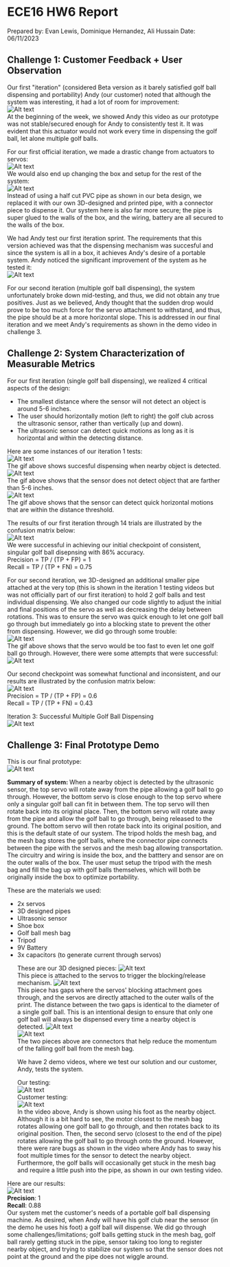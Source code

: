 # ECE16 HW6 Report

Prepared by: Evan Lewis, Dominique Hernandez, Ali Hussain Date: 06/11/2023


## Challenge 1: Customer Feedback + User Observation

Our first "iteration" (considered Beta version as it barely satisfied golf ball dispensing and portability) Andy (our customer) noted that although the system was interesting, it had a lot of room for improvement: <br>
![Alt text](Documentation/Fig/c1_iter_beta.gif) <br>
At the beginning of the week, we showed Andy this video as our prototype was not stable/secured enough for Andy to consistently test it. It was evident that this actuator would not work every time in dispensing the golf ball, let alone multiple golf balls. 

For our first official iteration, we made a drastic change from actuators to servos: <br>
![Alt text](Documentation/Fig/c2_iter1_1.gif) <br>
We would also end up changing the box and setup for the rest of the system: <br>
![Alt text](Documentation/Fig/c1_iter1design.png)<br>
Instead of using a half cut PVC pipe as shown in our beta design, we replaced it with our own 3D-designed and printed pipe, with a connector piece to dispense it. Our system here is also far more secure; the pipe is super glued to the walls of the box, and the wiring, battery are all secured to the walls of the box. 

We had Andy test our first iteration sprint. The requirements that this version achieved was that the dispensing mechanism was succesful and since the system is all in a box, it achieves Andy's desire of a portable system. Andy noticed the significant improvement of the system as he tested it: <br>
![Alt text](Documentation/Fig/c1_iter1.gif)<br>

For our second iteration (multiple golf ball dispensing), the system unfortunately broke down mid-testing, and thus, we did not obtain any true positives. Just as we believed, Andy thought that the sudden drop would prove to be too much force for the servo attachment to withstand, and thus, the pipe should be at a more horizontal slope. This is addressed in our final iteration and we meet Andy's requirements as shown in the demo video in challenge 3.


## Challenge 2: System Characterization of Measurable Metrics
For our first iteration (single golf ball dispensing), we realized 4 critical aspects of the design:
<ul>
<li> The smallest distance where the sensor will not detect an object is around 5-6 inches.
<li> The user should horizontally motion (left to right) the golf club across the ultrasonic sensor, rather than vertically (up and down).
<li> The ultrasonic sensor can detect quick motions as long as it is horizontal and within the detecting distance. 
</ul>

Here are some instances of our iteration 1 tests: <br>
![Alt text](Documentation/Fig/c2_iter1_2.gif)<br>
The gif above shows succesful dispensing when nearby object is detected.<br>
![Alt text](Documentation/Fig/c2_iter1_3.gif)<br>
The gif above shows that the sensor does not detect object that are farther than 5-6 inches.<br>
![Alt text](Documentation/Fig/c2_iter1_4.gif)<br>
The gif above shows that the sensor can detect quick horizontal motions that are within the distance threshold.<br>

The results of our first iteration through 14 trials are illustrated by the confusion matrix below: <br>
![Alt text](Documentation/Fig/c2_iter1.png)<br>
We were successful in achieving our initial checkpoint of consistent, singular golf ball disepnsing with 86% accuracy. <br>
Precision = TP / (TP + FP) = 1  <br>
Recall = TP / (TP + FN) = 0.75 <br>

For our second iteration, we 3D-designed an additional smaller pipe attached at the very top (this is shown in the iteration 1 testing videos but was not officially part of our first iteration) to hold 2 golf balls and test individual dispensing. We also changed our code slightly to adjust the initial and final positions of the servo as well as decreasing the delay between rotations. This was to ensure the servo was quick enough to let one golf ball go through but immediately go into a blocking state to prevent the other from dispensing. However, we did go through some trouble: <br>
![Alt text](Documentation/Fig/c2_iter2_fail.gif) <br>
The gif above shows that the servo would be too fast to even let one golf ball go through. However, there were some attempts that were successful: <br>
![Alt text](Documentation/Fig/c2_iter2_success.gif) <br>

Our second checkpoint was somewhat functional and inconsistent, and our results are illustrated by the confusion matrix below:  <br>
![Alt text](Documentation/Fig/c2_iter2.png) <br>
Precision = TP / (TP + FP) = 0.6 <br>
Recall = TP / (TP + FN) = 0.43 <br>

Iteration 3: Successful Multiple Golf Ball Dispensing <br>
![Alt text](Documentation/Fig/c2_iter3.gif)

## Challenge 3: Final Prototype Demo 

This is our final prototype: <br>
![Alt text](Documentation/Fig/c3_design.png) <br>

<b> Summary of system: </b> When a nearby object is detected by the ultrasonic sensor, the top servo will rotate away from the pipe allowing a golf ball to go through. However, the bottom servo is close enough to the top servo where only a singular golf ball can fit in between them. The top servo will then rotate back into its original place. Then, the bottom servo will rotate away from the pipe and allow the golf ball to go through, being released to the ground. The bottom servo will then rotate back into its original position, and this is the default state of our system. The tripod holds the mesh bag, and the mesh bag stores the golf balls, where the connector pipe connects between the pipe with the servos and the mesh bag allowing transportation. The circuitry and wiring is inside the box, and the batttery and sensor are on the outer walls of the box. The user must setup the tripod with the mesh bag and fill the bag up with golf balls themselves, which will both be originally inside the box to optimize portability. 

These are the materials we used: <br><ul>
<li> 2x servos 
<li> 3D designed pipes
<li> Ultrasonic sensor
<li> Shoe box
<li> Golf ball mesh bag
<li> Tripod
<li> 9V Battery
<li> 3x capacitors (to generate current through servos)


These are our 3D designed pieces:
![Alt text](Documentation/Fig/c3_3d1.png) <br>
This piece is attached to the servos to trigger the blocking/release mechanism.
![Alt text](Documentation/Fig/c3_3d2.png)<br>
This piece has gaps where the servos' blocking attachment goes through, and the servos are directly attached to the outer walls of the print. The distance between the two gaps is identical to the diameter of a single golf ball. This is an intentional design to ensure that only one golf ball will always be dispensed every time a nearby object is detected.
![Alt text](Documentation/Fig/c3_3d3.png) <br>
![Alt text](Documentation/Fig/c3_3d4.png)<br>
The two pieces above are connectors that help reduce the momentum of the falling golf ball from the mesh bag.

We have 2 demo videos, where we test our solution and our customer, Andy, tests the system.

Our testing:<br>
![Alt text](Documentation/Fig/c3_ourtest.gif) <br>
Customer testing: <br>
![Alt text](Documentation/Fig/c3_customertest.gif)<br>
In the video above, Andy is shown using his foot as the nearby object. Although it is a bit hard to see, the motor closest to the mesh bag rotates allowing one golf ball to go through, and then rotates back to its original position. Then, the second servo (closest to the end of the pipe) rotates allowing the golf ball to go through onto the ground. However, there were rare bugs as shown in the video where Andy has to sway his foot multiple times for the sensor to detect the nearby object. Furthermore, the golf balls will occasionally get stuck in the mesh bag and require a little push into the pipe, as shown in our own testing video.
</ul>

Here are our results: <br>
![Alt text](Documentation/Fig/c2_finaliter.png) <br>
<b> Precision</b>: 1 <br>
<b>Recall</b>: 0.88 <br>
Our system met the customer's needs of a portable golf ball dispensing machine. As desired, when Andy will have his golf club near the sensor (in the demo he uses his foot) a golf ball will dispense. We did go through some challenges/limitations; golf balls getting stuck in the mesh bag, golf ball rarely getting stuck in the pipe, sensor taking too long to register nearby object, and trying to stabilize our system so that the sensor does not point at the ground and the pipe does not wiggle around. 